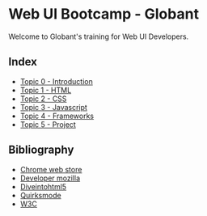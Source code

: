 <!-- [Title](#title) -->
# Web UI Bootcamp - Globant

Welcome to Globant's training for Web UI Developers.

<!-- [Index](#index) -->
## Index

- [Topic 0 - Introduction](./docs/topic0.md)
- [Topic 1 - HTML](./docs/topic1.md)
- [Topic 2 - CSS](./docs/topic2.md)
- [Topic 3 - Javascript](./docs/topic3.md)
- [Topic 4 - Frameworks](./docs/topic4.md)
- [Topic 5 - Project](./docs/topic5.md)

## Bibliography

- [Chrome web store](https://chrome.google.com/webstore/)
- [Developer mozilla](https://developer.mozilla.org/)
- [Diveintohtml5](https://diveintohtml5.info/)
- [Quirksmode](https://www.quirksmode.org/)
- [W3C](https://www.w3schools.com/)